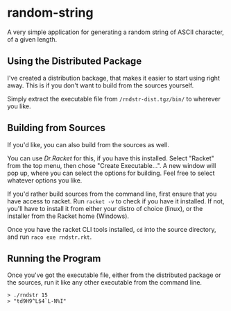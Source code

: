 # random-string
A very simple application for generating a random string of ASCII character, of a given length.

## Using the Distributed Package
I've created a distribution backage, that makes it easier to start using right away. This is if you don't want to build from the sources yourself. 

Simply extract the executable file from `/rndstr-dist.tgz/bin/` to wherever you like. 

## Building from Sources
If you'd like, you can also build from the sources as well. 

You can use _Dr.Racket_ for this, if you have this installed. Select "Racket" from the top menu, then chose "Create Executable...". A new window will pop up, where you can select the options for building. Feel free to select whatever options you like.

If you'd rather build sources from the command line, first ensure that you have access to racket. Run `racket -v` to check if you have it installed. If not, you'll have to install it from either your distro of choice (linux), or the installer from the Racket home (Windows).

Once you have the racket CLI tools installed, `cd` into the source directory, and run `raco exe rndstr.rkt`.

## Running the Program
Once you've got the executable file, either from the distributed package or the sources, run it like any other executable from the command line.

```
> ./rndstr 15
> "td9H9^L$4`L-N%I"
```